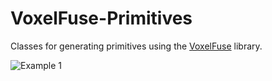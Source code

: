 # VoxelFuse-Primitives
Classes for generating primitives using the [VoxelFuse](https://github.com/cdbrauer/VoxelFuse) library.

![Example 1](../master/images/main.png?raw=true)